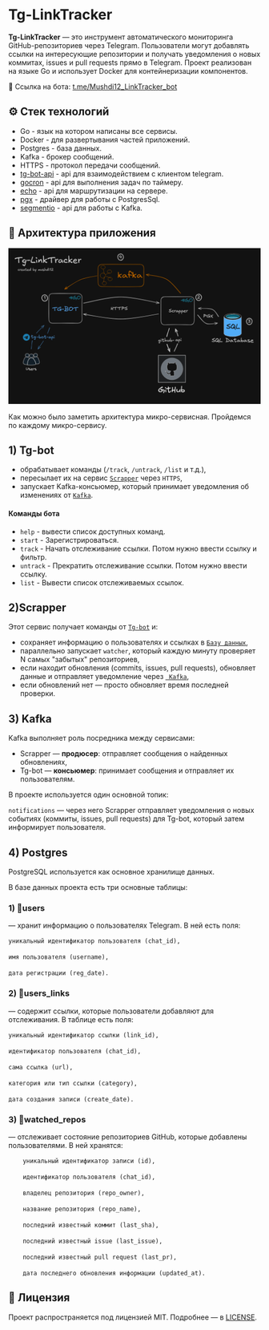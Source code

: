 # Tg-LinkTracker

**Tg-LinkTracker** — это инструмент автоматического мониторинга GitHub-репозиториев через Telegram. 
Пользователи могут добавлять ссылки на интересующие репозитории и получать уведомления о новых коммитах, 
issues и pull requests прямо в Telegram.  Проект реализован на языке Go и использует Docker для контейнеризации 
компонентов. 

🔗 Ссылка на бота: [t.me/Mushdi12_LinkTracker_bot](https://t.me/Mushdi12_LinkTracker_bot)

## ⚙️ Стек технологий
- Go - язык на котором написаны все сервисы.
- Docker - для развертывания частей приложений.
- Postgres - база данных.
- Kafka - брокер сообщений.
- HTTPS - протокол передачи сообщений.
- [tg-bot-api](https://github.com/go-telegram-bot-api/telegram-bot-api) - api для взаимодействием с клиентом telegram.
- [gocron](https://github.com/go-co-op/gocron) - api для выполнения задач по таймеру.
- [echo](https://github.com/labstack/echo) - api для маршрутизации на сервере.
- [pgx](https://github.com/jackc/pgx) - драйвер для работы с PostgresSql.
- [segmentio](https://github.com/segmentio/kafka-go) - api для работы с Kafka.
## 🧩 Архитектура приложения
![img.png](img.png)

Как можно было заметить архитектура микро-сервисная. Пройдемся по каждому микро-сервису.

## 1) Tg-bot

- обрабатывает команды (`/track`, `/untrack`, `/list` и т.д.),
- пересылает их на сервис [`Scrapper`](#2Scrapper) через `HTTPS`,
- запускает Kafka-консьюмер, который принимает уведомления об изменениях от [`Kafka`](#3--kafka).

#### Команды бота
- `help` - вывести список доступных команд.
- `start` - Зарегистрироваться.
- `track` - Начать отслеживание ссылки. Потом нужно ввести ссылку и фильтр.
- `untrack` - Прекратить отслеживание ссылки. Потом нужно ввести ссылку.
- `list` - Вывести список отслеживаемых ссылок.

## 2)Scrapper

Этот сервис получает команды от [`Tg-bot`](#1-Tg-bot) и:

- сохраняет информацию о пользователях и ссылках в [`Базу данных`](#4-postgres),
- параллельно запускает `watcher`, который каждую минуту проверяет N самых "забытых" репозиториев,
- если находит обновления (commits, issues, pull requests), обновляет данные и отправляет уведомление через [` Kafka`](#3-kafka),
- если обновлений нет — просто обновляет время последней проверки.

## 3) Kafka

Kafka выполняет роль посредника между сервисами:

- Scrapper — **продюсер**: отправляет сообщения о найденных обновлениях,
- Tg-bot — **консьюмер**: принимает сообщения и отправляет их пользователям.

В проекте используется один основной топик:

`notifications` — через него Scrapper отправляет уведомления о новых событиях (коммиты, issues, pull requests) для Tg-bot, который затем информирует пользователя.
## 4) Postgres

PostgreSQL используется как основное хранилище данных. 

В базе данных проекта есть три основные таблицы:

### 1) 👤users 
— хранит информацию о пользователях Telegram. В ней есть поля:

    уникальный идентификатор пользователя (chat_id),

    имя пользователя (username),

    дата регистрации (reg_date).

### 2) 🔗users_links 
— содержит ссылки, которые пользователи добавляют для отслеживания. В таблице есть поля:

    уникальный идентификатор ссылки (link_id),

    идентификатор пользователя (chat_id),

    сама ссылка (url),

    категория или тип ссылки (category),

    дата создания записи (create_date).

### 3) 👀watched_repos 
— отслеживает состояние репозиториев GitHub, которые добавлены пользователями. В ней хранятся:

        уникальный идентификатор записи (id),

        идентификатор пользователя (chat_id),

        владелец репозитория (repo_owner),

        название репозитория (repo_name),

        последний известный коммит (last_sha),

        последний известный issue (last_issue),

        последний известный pull request (last_pr),

        дата последнего обновления информации (updated_at).

## 📄 Лицензия

Проект распространяется под лицензией MIT. Подробнее — в [LICENSE](./LICENSE).